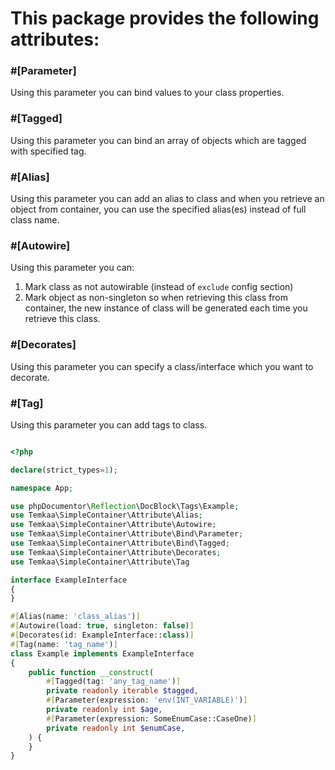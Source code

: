 # This package provides the following attributes:

### \#[Parameter]
Using this parameter you can bind values to your class properties.

### \#[Tagged]
Using this parameter you can bind an array of objects which are tagged with specified tag.

### \#[Alias]
Using this parameter you can add an alias to class and when you retrieve an object from container, you can use the 
specified alias(es) instead of full class name.

### \#[Autowire]
Using this parameter you can:
1. Mark class as not autowirable (instead of `exclude` config section)
2. Mark object as non-singleton so when retrieving this class from container, the new instance of class will be generated
each time you retrieve this class.

### \#[Decorates]
Using this parameter you can specify a class/interface which you want to decorate.

### \#[Tag]
Using this parameter you can add tags to class.

```php

<?php

declare(strict_types=1);

namespace App;

use phpDocumentor\Reflection\DocBlock\Tags\Example;
use Temkaa\SimpleContainer\Attribute\Alias;
use Temkaa\SimpleContainer\Attribute\Autowire;
use Temkaa\SimpleContainer\Attribute\Bind\Parameter;
use Temkaa\SimpleContainer\Attribute\Bind\Tagged;
use Temkaa\SimpleContainer\Attribute\Decorates;
use Temkaa\SimpleContainer\Attribute\Tag

interface ExampleInterface
{
}

#[Alias(name: 'class_alias')]
#[Autowire(load: true, singleton: false)]
#[Decorates(id: ExampleInterface::class)]
#[Tag(name: 'tag_name')]
class Example implements ExampleInterface
{
    public function __construct(
        #[Tagged(tag: 'any_tag_name')]
        private readonly iterable $tagged,
        #[Parameter(expression: 'env(INT_VARIABLE)')]
        private readonly int $age,
        #[Parameter(expression: SomeEnumCase::CaseOne)]
        private readonly int $enumCase,
    ) {
    }
}
```
